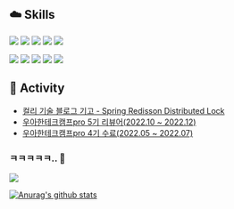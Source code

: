 ## :cloud: __Skills__
<img src="https://img.shields.io/badge/java-007396?style=for-the-badge&logo=java&logoColor=white"> <img src="https://img.shields.io/badge/spring-blue?style=for-the-badge&logo=spring&logoColor=white"> <img src="https://img.shields.io/badge/spring boot-6DB33F?style=for-the-badge&logo=springboot&logoColor=white"> <img src="https://img.shields.io/badge/junit5-25A162?style=for-the-badge&logo=junit5&logoColor=white"> <img src="https://img.shields.io/badge/gradle-02303A?style=for-the-badge&logo=gradle&logoColor=white">  

<img src="https://img.shields.io/badge/mysql-blue?style=for-the-badge&logo=mysql&logoColor=white"> <img src="https://img.shields.io/badge/redis-red?style=for-the-badge&logo=redis&logoColor=white"> <img src="https://img.shields.io/badge/kafka-231F20?style=for-the-badge&logo=apache kafka&logoColor=white"> <img src="https://img.shields.io/badge/docker-2496ED?style=for-the-badge&logo=docker&logoColor=white"> <img src="https://img.shields.io/badge/aws-232F3E?style=for-the-badge&logo=amazon aws&logoColor=white">

## :rocket: __Activity__
- [컬리 기술 블로그 기고 - Spring Redisson Distributed Lock](https://helloworld.kurly.com/blog/distributed-redisson-lock)
- [우아한테크캠프pro 5기 리뷰어(2022.10 ~ 2022.12)](https://devoong2.tistory.com/entry/%EC%9A%B0%EC%95%84%ED%95%9C%ED%85%8C%ED%81%AC%EC%BA%A0%ED%94%84PRO-5%EA%B8%B0-%EB%A6%AC%EB%B7%B0%EC%96%B4-%ED%9A%8C%EA%B3%A0)
- [우아한테크캠프pro 4기 수료(2022.05 ~ 2022.07)](https://edu.nextstep.camp/c/lqsBs7x0/)

### ㅋㅋㅋㅋㅋ.. 👋

![](https://komarev.com/ghpvc/?username=limwoobin&label=views&color=blue)

[![Anurag's github stats](https://github-readme-stats.vercel.app/api?username=limwoobin&theme=tokyonight&show_icons=true)](https://github.com/anuraghazra/github-readme-stats)

